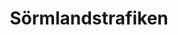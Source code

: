 ---
title: "Sörmlandstrafiken"
link: "https://www.sormlandstrafiken.se/"
image: "/media/2021/12/sormlandstrafiken.webp"
---